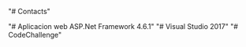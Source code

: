 "# Contacts" 

"# Aplicacion web ASP.Net Framework 4.6.1" 
"# Visual Studio 2017" 
"# CodeChallenge" 
